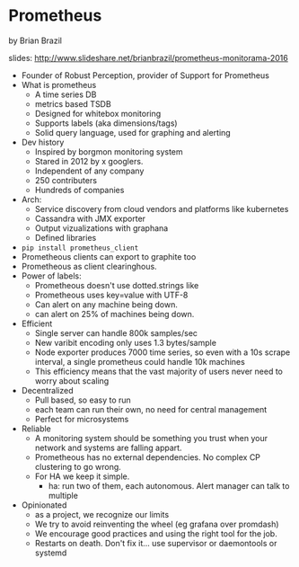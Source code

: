 # Prometheus

by Brian Brazil

slides: http://www.slideshare.net/brianbrazil/prometheus-monitorama-2016

* Founder of Robust Perception, provider of Support for Prometheus
* What is prometheus
    * A time series DB
    * metrics based TSDB
    * Designed for whitebox monitoring
    * Supports labels (aka dimensions/tags)
    * Solid query language, used for graphing and alerting
* Dev history
    * Inspired by borgmon monitoring system
    * Stared in 2012 by x googlers.
    * Independent of any company
    * 250 contributers
    * Hundreds of companies
* Arch:
    * Service discovery from cloud vendors and platforms like kubernetes
    * Cassandra with JMX exporter
    * Output vizualizations with graphana
    * Defined libraries
* `pip install prometheus_client`
* Prometheous clients can export to graphite too
* Prometheous as client clearinghous.
* Power of labels:
    * Prometheous doesn't use dotted.strings like <blah>
    * Prometheous uses key=value with UTF-8
    * Can alert on any machine being down.
    * can alert on 25% of machines being down.
* Efficient
    * Single server can handle 800k samples/sec
    * New varibit encoding only uses 1.3 bytes/sample
    * Node exporter produces 7000 time series, so even with a 10s scrape
      interval, a single prometheus could handle 10k machines
    * This efficiency means that the vast majority of users never need to worry
      about scaling
* Decentralized
    * Pull based, so easy to run
    * each team can run their own, no need for central management
    * Perfect for microsystems
* Reliable
    * A monitoring system should be something you trust when your network and
      systems are falling appart.
    * Prometheous has no external dependencies.  No complex CP clustering to go wrong.
    * For HA we keep it simple.
        * ha: run two of them, each autonomous.  Alert manager can talk to
          multiple
* Opinionated
    * as a project, we recognize our limits
    * We try to avoid reinventing the wheel (eg grafana over promdash)
    * We encourage good practices and using the right tool for the job.  
    * Restarts on death. Don't fix it... use supervisor or daemontools or systemd
